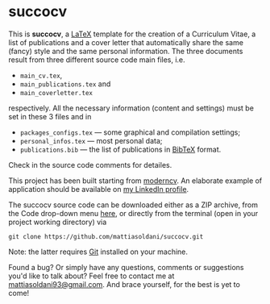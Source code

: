 # succocv

This is **succocv**, a [LaTeX](https://www.latex-project.org/) template for the creation of a Curriculum Vitae, a list of publications and a cover letter that automatically share the same (fancy) style and the same personal information. The three documents result from three different source code main files, i.e.

- `main_cv.tex`,
- `main_publications.tex` and
- `main_coverletter.tex`

respectively. All the necessary information (content and settings) must be set in these 3 files and in

- `packages_configs.tex` &mdash; some graphical and compilation settings;
- `personal_infos.tex` &mdash; most personal data;
- `publications.bib` &mdash; the list of publications in [BibTeX](http://www.bibtex.org/) format.

Check in the source code comments for detailes.

This project has been built starting from [moderncv](https://www.ctan.org/pkg/moderncv). An elaborate example of application should be available on [my LinkedIn profile](https://www.linkedin.com/in/mattia-soldani/).

The succocv source code can be downloaded either as a ZIP archive, from the Code drop-down menu [here](https://github.com/mattiasoldani/succocv), or directly from the terminal (open in your project working directory) via
```shell
git clone https://github.com/mattiasoldani/succocv.git
```
Note: the latter requires  [Git](https://git-scm.com/) installed on your machine.

Found a bug? Or simply have any questions, comments or suggestions you'd like to talk about? Feel free to contact me at <mattiasoldani93@gmail.com>. And brace yourself, for the best is yet to come!
